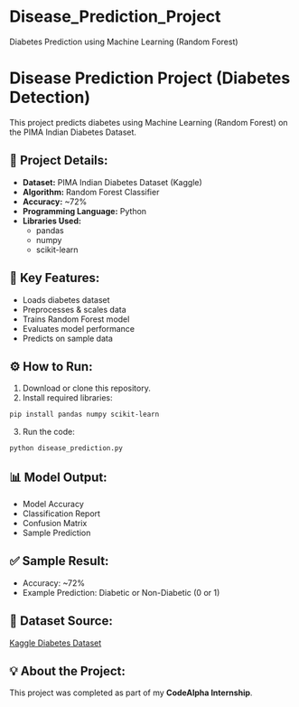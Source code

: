 # Disease_Prediction_Project
Diabetes Prediction using Machine Learning (Random Forest)
# Disease Prediction Project (Diabetes Detection)

This project predicts diabetes using Machine Learning (Random Forest) on the PIMA Indian Diabetes Dataset.

## 📂 Project Details:
- **Dataset:** PIMA Indian Diabetes Dataset (Kaggle)
- **Algorithm:** Random Forest Classifier
- **Accuracy:** ~72%
- **Programming Language:** Python
- **Libraries Used:**  
  - pandas  
  - numpy  
  - scikit-learn  

## 🔑 Key Features:
- Loads diabetes dataset  
- Preprocesses & scales data  
- Trains Random Forest model  
- Evaluates model performance  
- Predicts on sample data  

## ⚙️ How to Run:
1. Download or clone this repository.
2. Install required libraries:
```bash
pip install pandas numpy scikit-learn
```
3. Run the code:
```bash
python disease_prediction.py
```

## 📊 Model Output:
- Model Accuracy  
- Classification Report  
- Confusion Matrix  
- Sample Prediction  

## ✅ Sample Result:
- Accuracy: ~72%  
- Example Prediction: Diabetic or Non-Diabetic (0 or 1)

## 📄 Dataset Source:
[Kaggle Diabetes Dataset](https://www.kaggle.com/datasets/uciml/pima-indians-diabetes-database)

## 💡 About the Project:
This project was completed as part of my **CodeAlpha Internship**.


